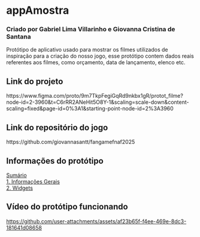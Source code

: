 # appAmostra
### Criado por Gabriel Lima Villarinho e Giovanna Cristina de Santana
<p>Protótipo de aplicativo usado para mostrar os filmes utilizados de inspiração para a criação do nosso jogo, esse protótipo contem dados reais referentes aos filmes, como orçamento, data de lançamento, elenco etc.</p>

## Link do projeto
<p>https://www.figma.com/proto/9m7TkpFegiGqRd9nkbx1gR/protot_filme?node-id=2-3960&t=C6rRR2ANeHit5O8Y-1&scaling=scale-down&content-scaling=fixed&page-id=0%3A1&starting-point-node-id=2%3A3960</p>

## Link do repositório do jogo
<p>https://github.com/giovannasantt/fangamefnaf2025</p>


## Informações do protótipo
[Sumário](https://github.com/giovannasantt/appAmostra/wiki)<br>
[1. Informações Gerais](https://github.com/giovannasantt/appAmostra/wiki/Informações-Gerais)<br>
[2. Widgets]()<br>

## Vídeo do protótipo funcionando
https://github.com/user-attachments/assets/af23b65f-f4ee-469e-8dc3-181641d08658
